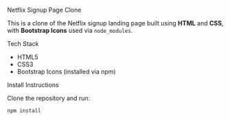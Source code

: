 Netflix Signup Page Clone

This is a clone of the Netflix signup landing page built using **HTML** and **CSS**, with **Bootstrap Icons** used via `node_modules`.

Tech Stack
- HTML5
- CSS3
- Bootstrap Icons (installed via npm)

Install Instructions

Clone the repository and run:

```bash
npm install
